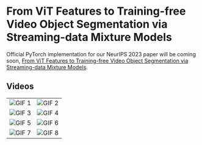 # From ViT Features to Training-free Video Object Segmentation via Streaming-data Mixture Models
Official PyTorch implementation for our NeurIPS 2023 paper will be coming soon, [From ViT Features to Training-free Video Object Segmentation via Streaming-data Mixture Models](https://openreview.net/pdf?id=jfsjKBDB1z).

## Videos


|                                   |                                   |
|-----------------------------------|-----------------------------------|
| ![GIF 1](https://i.imgur.com/5eM9lpz.gif) | ![GIF 2](URL_FOR_GIF_2) |
| ![GIF 3](URL_FOR_GIF_3) | ![GIF 4](URL_FOR_GIF_4) |
| ![GIF 5](URL_FOR_GIF_5) | ![GIF 6](URL_FOR_GIF_6) |
| ![GIF 7](URL_FOR_GIF_7) | ![GIF 8](URL_FOR_GIF_8) |
